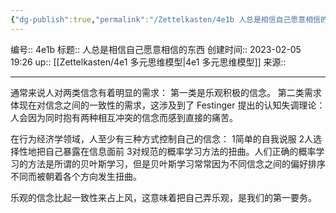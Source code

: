 ```yaml
---
{"dg-publish":true,"permalink":"/Zettelkasten/4e1b 人总是相信自己愿意相信的东西/","dgPassFrontmatter":true}
---
```


编号:: 4e1b
标题:: 人总是相信自己愿意相信的东西
创建时间:: 2023-02-05 19:26
up:: [[Zettelkasten/4e1 多元思维模型\|4e1 多元思维模型]]
来源:: 

---

通常来说人对两类信念有着明显的需求：
第一类是乐观积极的信念。
第二类需求体现在对信念之间的一致性的需求，这涉及到了 Festinger 提出的认知失调理论：人会因为同时抱有两种相互冲突的信念而感到直接的痛苦。

在行为经济学领域，人至少有三种方式控制自己的信念：
1简单的自我说服
2人选择性地把自己暴露在信息面前
3对规范的概率学习方法的扭曲。人们正确的概率学习的方法是所谓的贝叶斯学习，但是贝叶斯学习常常因为不同信念之间的偏好排序不同而被朝着各个方向发生扭曲。

乐观的信念比起一致性来占上风，这意味着把自己弄乐观，是我们的第一要务。
